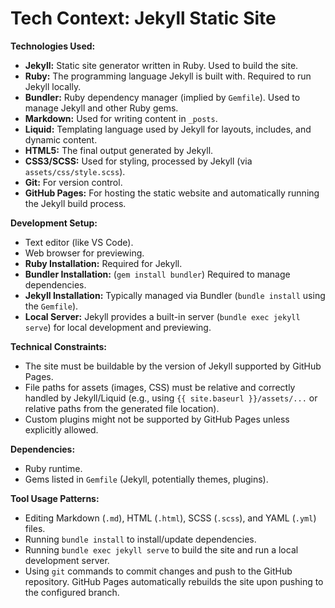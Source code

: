 # Tech Context: Jekyll Static Site

**Technologies Used:**
- **Jekyll:** Static site generator written in Ruby. Used to build the site.
- **Ruby:** The programming language Jekyll is built with. Required to run Jekyll locally.
- **Bundler:** Ruby dependency manager (implied by `Gemfile`). Used to manage Jekyll and other Ruby gems.
- **Markdown:** Used for writing content in `_posts`.
- **Liquid:** Templating language used by Jekyll for layouts, includes, and dynamic content.
- **HTML5:** The final output generated by Jekyll.
- **CSS3/SCSS:** Used for styling, processed by Jekyll (via `assets/css/style.scss`).
- **Git:** For version control.
- **GitHub Pages:** For hosting the static website and automatically running the Jekyll build process.

**Development Setup:**
- Text editor (like VS Code).
- Web browser for previewing.
- **Ruby Installation:** Required for Jekyll.
- **Bundler Installation:** (`gem install bundler`) Required to manage dependencies.
- **Jekyll Installation:** Typically managed via Bundler (`bundle install` using the `Gemfile`).
- **Local Server:** Jekyll provides a built-in server (`bundle exec jekyll serve`) for local development and previewing.

**Technical Constraints:**
- The site must be buildable by the version of Jekyll supported by GitHub Pages.
- File paths for assets (images, CSS) must be relative and correctly handled by Jekyll/Liquid (e.g., using `{{ site.baseurl }}/assets/...` or relative paths from the generated file location).
- Custom plugins might not be supported by GitHub Pages unless explicitly allowed.

**Dependencies:**
- Ruby runtime.
- Gems listed in `Gemfile` (Jekyll, potentially themes, plugins).

**Tool Usage Patterns:**
- Editing Markdown (`.md`), HTML (`.html`), SCSS (`.scss`), and YAML (`.yml`) files.
- Running `bundle install` to install/update dependencies.
- Running `bundle exec jekyll serve` to build the site and run a local development server.
- Using `git` commands to commit changes and push to the GitHub repository. GitHub Pages automatically rebuilds the site upon pushing to the configured branch.
